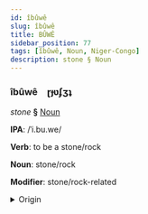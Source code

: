 ```yaml
---
id: îbûwê
slug: îbûwê
title: BÛWÊ
sidebar_position: 77
tags: [îbûwê, Noun, Niger-Congo]
description: stone § Noun
---
```


### îbûwê&emsp;<span kind="abugida">ɽɟʋʄʒʇ</span>

*stone* **§** [Noun](../../tags/Noun)

**IPA**: /ˈi.bu.we/

**Verb**: to be a stone/rock

**Noun**: stone/rock

**Modifier**: stone/rock-related

<details>
    <summary>Origin</summary>
    Shona ibwe <br/>
    <em>Niger-Congo Language Family</em>
</details>